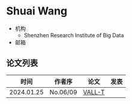 # Shuai Wang

- 机构
  - Shenzhen Research Institute of Big Data
- 邮箱
  
## 论文列表

| 时间 | 作者序 | 论文 | 发表 |
|:-:|:-:|---|---|
| 2024.01.25 | No.06/09 | [VALL-T](../Models/Speech_LLM/2024.01.25_VALL-T.md) |